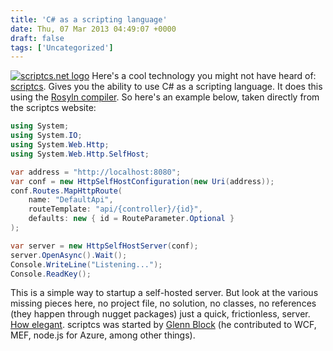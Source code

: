 ```yaml
---
title: 'C# as a scripting language'
date: Thu, 07 Mar 2013 04:49:07 +0000
draft: false
tags: ['Uncategorized']
---
```


[![scriptcs.net logo](http://www.salmanq.com/wp-content/uploads/2013/03/scriptcs-logo.png)](http://scriptcs.net/) Here's a cool technology you might not have heard of: [scriptcs](http://scriptcs.net/). Gives you the ability to use C# as a scripting language. It does this using the [Rosyln compiler](http://msdn.microsoft.com/en-us/vstudio/roslyn.aspx). So here's an example below, taken directly from the scriptcs website:

```csharp
using System;
using System.IO;
using System.Web.Http;
using System.Web.Http.SelfHost;

var address = "http://localhost:8080";
var conf = new HttpSelfHostConfiguration(new Uri(address));
conf.Routes.MapHttpRoute(
	name: "DefaultApi", 
	routeTemplate: "api/{controller}/{id}", 
	defaults: new { id = RouteParameter.Optional }
);

var server = new HttpSelfHostServer(conf);
server.OpenAsync().Wait();
Console.WriteLine("Listening...");
Console.ReadKey(); 
```

This is a simple way to startup a self-hosted server. But look at the various missing pieces here, no project file, no solution, no classes, no references (they happen through nugget packages) just a quick, frictionless, server. [How elegant](http://codebetter.com/glennblock/2013/02/28/scriptcs-living-on-the-edge-in-c-without-a-project-on-the-wings-of-roslyn-and-nuget/). scriptcs was started by [Glenn Block](https://twitter.com/gblock) (he contributed to WCF, MEF, node.js for Azure, among other things).